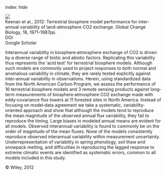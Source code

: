 index: hide

<div class="Citation">
    <div class="Citation-thumb CitationThumb-linked"  data-href="https://doi.org/10.1111/j.1365-2486.2012.02678.x">
      <img src="https://static.claimspace.cloud/climate-study-static/refs/thumbs/6/Keenan_et_al_2012-thumb.png" />
    </div>

  <div class="Citation-body">
    <div class="Citation-text">Keenan et al., 2012: Terrestrial biosphere model performance for inter-annual variability of land-atmosphere CO2 exchange. <span class="Article-journal">Global Change Biology, </span><span class="Article-volume">18, </span>1971–1987pp.</div>
    <div class="Citation-links">
      <div class="CitationLink" data-href="https://doi.org/10.1111/j.1365-2486.2012.02678.x">
        <div class="CitationLink-icon CitationLink-Doi"></div>
        <div class="CitationLink-text">DOI</div>
      </div>
      <div class="CitationLink" data-href="https://scholar.google.com/scholar?q=10.1111/j.1365-2486.2012.02678.x">
        <div class="CitationLink-icon CitationLink-Scholar"></div>
        <div class="CitationLink-text">Google Scholar</div>
      </div>
    </div>
  </div>
</div>

Interannual variability in biosphere‐atmosphere exchange of CO2 is driven by a diverse range of biotic and abiotic factors. Replicating this variability thus represents the ‘acid test’ for terrestrial biosphere models. Although such models are commonly used to project responses to both normal and anomalous variability in climate, they are rarely tested explicitly against inter‐annual variability in observations. Herein, using standardized data from the North American Carbon Program, we assess the performance of 16 terrestrial biosphere models and 3 remote sensing products against long‐term measurements of biosphere‐atmosphere CO2 exchange made with eddy‐covariance flux towers at 11 forested sites in North America. Instead of focusing on model‐data agreement we take a systematic, variability‐oriented approach and show that although the models tend to reproduce the mean magnitude of the observed annual flux variability, they fail to reproduce the timing. Large biases in modeled annual means are evident for all models. Observed interannual variability is found to commonly be on the order of magnitude of the mean fluxes. None of the models consistently reproduce observed interannual variability within measurement uncertainty. Underrepresentation of variability in spring phenology, soil thaw and snowpack melting, and difficulties in reproducing the lagged response to extreme climatic events are identified as systematic errors, common to all models included in this study.

<div class="Citation-copy">
&copy; Wiley, 2012
</div>